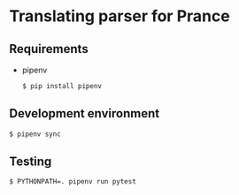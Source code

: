 # Translating parser for Prance #

## Requirements

* pipenv
  ```sh
  $ pip install pipenv
  ```

## Development environment ##

```sh
$ pipenv sync
```

## Testing ##

```sh
$ PYTHONPATH=. pipenv run pytest
```
